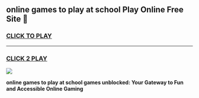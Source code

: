 
## online games to play at school Play Online Free Site 👋
<h3>
<a href="https://download.freeplayer.one?title=online_games_to_play_at_school&ref=21F">CLICK TO PLAY</a></h3>
<hr>

<h3>
<a href="https://download.freeplayer.one?title=online_games_to_play_at_school&ref=21F">CLICK 2 PLAY</a>
  
</h3>

<a href="https://download.freeplayer.one?title=online_games_to_play_at_school&ref=21F"><img src="https://cdnb.artstation.com/p/assets/images/images/032/539/853/original/anto-thomas-button-gif.gif"></a>


**online games to play at school games unblocked: Your Gateway to Fun and Accessible Online Gaming**

